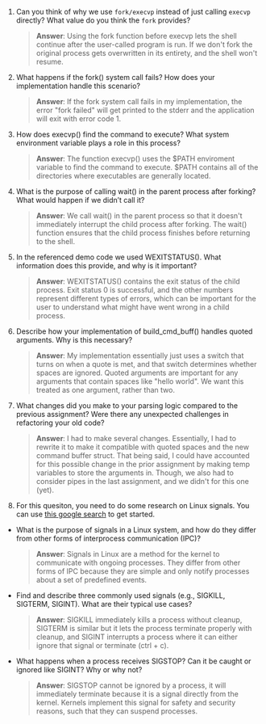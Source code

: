 1. Can you think of why we use `fork/execvp` instead of just calling `execvp` directly? What value do you think the `fork` provides?

    > **Answer**:  Using the fork function before execvp lets the shell continue after the user-called program is run. If we don't fork the original process gets overwritten in its entirety, and the shell won't resume.

2. What happens if the fork() system call fails? How does your implementation handle this scenario?

    > **Answer**:  If the fork system call fails in my implementation, the error "fork failed" will get printed to the stderr and the application will exit with error code 1.

3. How does execvp() find the command to execute? What system environment variable plays a role in this process?

    > **Answer**:  The function execvp() uses the $PATH enviroment variable to find the command to execute. $PATH contains all of the directories where executables are generally located.

4. What is the purpose of calling wait() in the parent process after forking? What would happen if we didn’t call it?

    > **Answer**:  We call wait() in the parent process so that it doesn't immediately interrupt the child process after forking. The wait() function ensures that the child process finishes before returning to the shell.

5. In the referenced demo code we used WEXITSTATUS(). What information does this provide, and why is it important?

    > **Answer**:  WEXITSTATUS() contains the exit status of the child process. Exit status 0 is successful, and the other numbers represent different types of errors, which can be important for the user to understand what might have went wrong in a child process.

6. Describe how your implementation of build_cmd_buff() handles quoted arguments. Why is this necessary?

    > **Answer**:  My implementation essentially just uses a switch that turns on when a quote is met, and that switch determines whether spaces are ignored. Quoted arguments are important for any arguments that contain spaces like "hello world". We want this treated as one argument, rather than two.

7. What changes did you make to your parsing logic compared to the previous assignment? Were there any unexpected challenges in refactoring your old code?

    > **Answer**:  I had to make several changes. Essentially, I had to rewrite it to make it compatible with quoted spaces and the new command buffer struct. That being said, I could have accounted for this possible change in the prior assignment by making temp variables to store the arguments in. Though, we also had to consider pipes in the last assignment, and we didn't for this one (yet).

8. For this quesiton, you need to do some research on Linux signals. You can use [this google search](https://www.google.com/search?q=Linux+signals+overview+site%3Aman7.org+OR+site%3Alinux.die.net+OR+site%3Atldp.org&oq=Linux+signals+overview+site%3Aman7.org+OR+site%3Alinux.die.net+OR+site%3Atldp.org&gs_lcrp=EgZjaHJvbWUyBggAEEUYOdIBBzc2MGowajeoAgCwAgA&sourceid=chrome&ie=UTF-8) to get started.

- What is the purpose of signals in a Linux system, and how do they differ from other forms of interprocess communication (IPC)?

    > **Answer**:  Signals in Linux are a method for the kernel to communicate with ongoing processes. They differ from other forms of IPC because they are simple and only notify processes about a set of predefined events.

- Find and describe three commonly used signals (e.g., SIGKILL, SIGTERM, SIGINT). What are their typical use cases?

    > **Answer**:  SIGKILL immediately kills a process without cleanup, SIGTERM is similar but it lets the process terminate properly with cleanup, and SIGINT interrupts a process where it can either ignore that signal or terminate (ctrl + c).

- What happens when a process receives SIGSTOP? Can it be caught or ignored like SIGINT? Why or why not?

    > **Answer**:  SIGSTOP cannot be ignored by a process, it will immediately terminate because it is a signal directly from the kernel. Kernels implement this signal for safety and security reasons, such that they can suspend processes.
